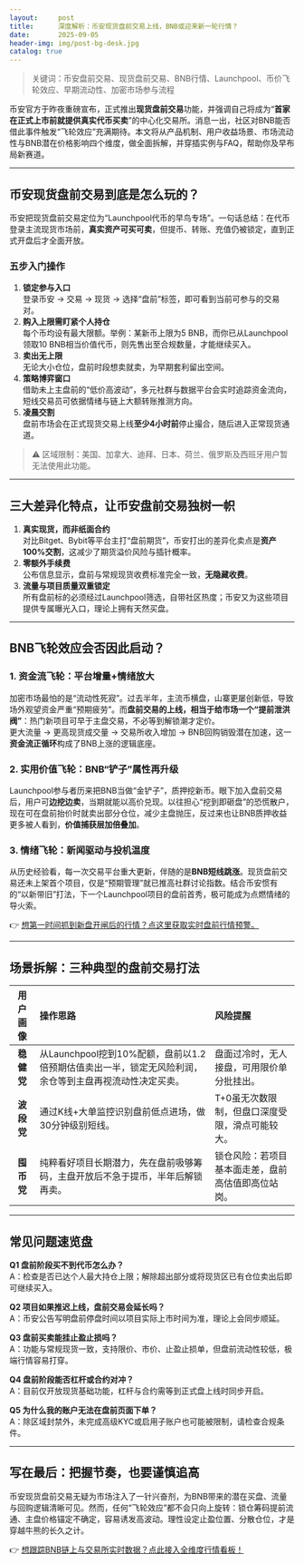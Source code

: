 ```yaml
---
layout:     post
title:      深度解析：币安现货盘前交易上线，BNB或迎来新一轮行情？
date:       2025-09-05
header-img: img/post-bg-desk.jpg
catalog: true
---
```


> 关键词：币安盘前交易、现货盘前交易、BNB行情、Launchpool、币价飞轮效应、早期流动性、加密市场参与流程

币安官方于昨夜重磅宣布，正式推出**现货盘前交易**功能，并强调自己将成为“**首家在正式上市前就提供真实代币买卖**”的中心化交易所。消息一出，社区对BNB能否借此事件触发“飞轮效应”充满期待。本文将从产品机制、用户收益场景、市场流动性与BNB潜在价格影响四个维度，做全面拆解，并穿插实例与FAQ，帮助你及早布局新赛道。

---

## 币安现货盘前交易到底是怎么玩的？

币安把现货盘前交易定位为“Launchpool代币的早鸟专场”。一句话总结：在代币登录主流现货市场前，**真实资产可买可卖**，但提币、转账、充值仍被锁定，直到正式开盘后才全面开放。

### 五步入门操作

1. **锁定参与入口**  
   登录币安 → 交易 → 现货 → 选择“盘前”标签，即可看到当前可参与的交易对。
2. **购入上限需盯紧个人持仓**  
   每个币均设有最大限额。举例：某新币上限为5 BNB，而你已从Launchpool领取10 BNB相当价值代币，则先售出至合规数量，才能继续买入。
3. **卖出无上限**  
   无论大小仓位，盘前时段想卖就卖，为早期套利留出空间。
4. **策略博弈窗口**  
   借助未上主盘前的“低价高波动”，多元社群与数据平台会实时追踪资金流向，短线交易员可依据情绪与链上大额转账推测方向。
5. **凌晨交割**  
   盘前市场会在正式现货交易上线**至少4小时前**停止撮合，随后进入正常现货通道。

> ⚠️ 区域限制：美国、加拿大、迪拜、日本、荷兰、俄罗斯及西班牙用户暂无法使用此功能。

---

## 三大差异化特点，让币安盘前交易独树一帜

1. **真实现货，而非纸面合约**  
   对比Bitget、Bybit等平台主打“盘前期货”，币安打出的差异化卖点是**资产100%交割**，这减少了期货溢价风险与插针概率。
2. **零额外手续费**  
   公布信息显示，盘前与常规现货收费标准完全一致，**无隐藏收费**。
3. **流量与项目质量双重锁定**  
   所有盘前标的必须经过Launchpool筛选，自带社区热度；币安又为这些项目提供专属曝光入口，理论上拥有天然买盘。

---

## BNB飞轮效应会否因此启动？

### 1. 资金流飞轮：平台增量+情绪放大

加密市场最怕的是“流动性死寂”。过去半年，主流币横盘，山寨更屡创新低，导致场外观望资金严重“预期疲劳”。而**盘前交易的上线，相当于给市场一个“提前泄洪阀”**：热门新项目可早于主盘交易，不必等到解锁潮才定价。  
更大流量 → 更高现货成交量 → 交易所收入增加 → BNB回购销毁潜在加速，这一**资金流正循环**构成了BNB上涨的逻辑底座。

### 2. 实用价值飞轮：BNB“铲子”属性再升级

Launchpool参与者历来把BNB当做“金铲子”，质押挖新币。眼下加入盘前交易后，用户可**边挖边卖**，当期就能以高价兑现。以往担心“挖到即砸盘”的恐慌散户，现在可在盘前抬价时就卖出部分仓位，减少主盘抛压，反过来也让BNB质押收益更多被人看到，**价值捕获层加倍叠加**。

### 3. 情绪飞轮：新闻驱动与投机温度

从历史经验看，每一次交易平台重大更新，伴随的是**BNB短线跳涨**。现货盘前交易还未上架首个项目，仅是“预期管理”就已推高社群讨论指数。结合币安惯有的“以新带旧”打法，下一个Launchpool项目的盘前首秀，极可能成为点燃情绪的导火索。

👉 [想第一时间抓到新盘开闸后的行情？点这里获取实时盘前行情预警。](https://okxdog.com/)

---

## 场景拆解：三种典型的盘前交易打法

| 用户画像 | 操作思路 | 风险提醒  
| :--: | :-- | :--  
| **稳健党** | 从Launchpool挖到10%配额，盘前以1.2倍预期估值卖出一半，锁定无风险利润，余仓等到主盘再视流动性决定买卖。 | 盘面过冷时，无人接盘，可用限价单分批挂出。  
| **波段党** | 通过K线+大单监控识别盘前低点进场，做30分钟级别短线。 | T+0虽无次数限制，但盘口深度受限，滑点可能较大。  
| **囤币党** | 纯粹看好项目长期潜力，先在盘前吸够筹码，主盘开放后不急于提币，半年后解锁再卖。 | 锁仓风险：若项目基本面走差，盘前高估值即高位站岗。  

---

## 常见问题速览盘

**Q1 盘前阶段买不到代币怎么办？**  
A：检查是否已达个人最大持仓上限；解除超出部分或将现货区已有仓位卖出后即可继续买入。

**Q2 项目如果推迟上线，盘前交易会延长吗？**  
A：币安公告写明盘前停盘时间以项目实际上市时间为准，理论上会同步顺延。

**Q3 盘前买卖能挂止盈止损吗？**  
A：功能与常规现货一致，支持限价、市价、止盈止损单，但盘前流动性较低，极端行情容易打穿。

**Q4 盘前阶段能否杠杆或合约对冲？**  
A：目前仅开放现货基础功能，杠杆与合约需等到正式盘上线时同步开启。

**Q5 为什么我的账户无法在盘前页面下单？**  
A：除区域封禁外，未完成高级KYC或启用子账户也可能被限制，请检查合规条件。

---

## 写在最后：把握节奏，也要谨慎追高

币安现货盘前交易无疑为市场注入了一针兴奋剂，为BNB带来的潜在买盘、流量与回购逻辑清晰可见。然而，任何“飞轮效应”都不会只向上旋转：锁仓筹码提前流通、主盘价格锚定不确定，容易诱发高波动。理性设定止盈位置、分散仓位，才是穿越牛熊的长久之计。

👉 [想跟踪BNB链上与交易所实时数据？点此接入全维度行情看板！](https://okxdog.com/)